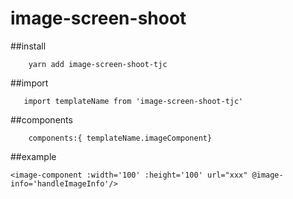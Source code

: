 # image-screen-shoot
##install
```angular2
    yarn add image-screen-shoot-tjc
```
##import
```angular2
   import templateName from 'image-screen-shoot-tjc'
```
##components
```angular2
    components:{ templateName.imageComponent}
```
##example
```angular2
<image-component :width='100' :height='100' url="xxx" @image-info='handleImageInfo'/>
```


